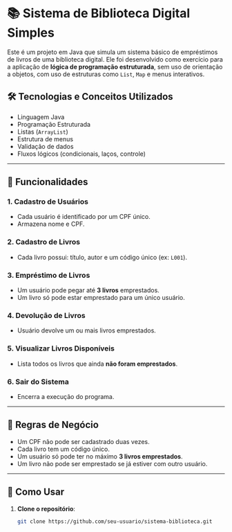 # 📚 Sistema de Biblioteca Digital Simples

Este é um projeto em Java que simula um sistema básico de empréstimos de livros de uma biblioteca digital. Ele foi desenvolvido como exercício para a aplicação de **lógica de programação estruturada**, sem uso de orientação a objetos, com uso de estruturas como `List`, `Map` e menus interativos.

## 🛠️ Tecnologias e Conceitos Utilizados

- Linguagem Java
- Programação Estruturada
- Listas (`ArrayList`)
- Estrutura de menus
- Validação de dados
- Fluxos lógicos (condicionais, laços, controle)

---

## 🎯 Funcionalidades

### 1. Cadastro de Usuários
- Cada usuário é identificado por um CPF único.
- Armazena nome e CPF.

### 2. Cadastro de Livros
- Cada livro possui: título, autor e um código único (ex: `L001`).

### 3. Empréstimo de Livros
- Um usuário pode pegar até **3 livros** emprestados.
- Um livro só pode estar emprestado para um único usuário.

### 4. Devolução de Livros
- Usuário devolve um ou mais livros emprestados.

### 5. Visualizar Livros Disponíveis
- Lista todos os livros que ainda **não foram emprestados**.

### 6. Sair do Sistema
- Encerra a execução do programa.

---

## 🧠 Regras de Negócio

- Um CPF não pode ser cadastrado duas vezes.
- Cada livro tem um código único.
- Um usuário só pode ter no máximo **3 livros emprestados**.
- Um livro não pode ser emprestado se já estiver com outro usuário.

---

## 🧪 Como Usar

1. **Clone o repositório**:
   ```bash
   git clone https://github.com/seu-usuario/sistema-biblioteca.git
